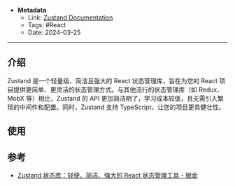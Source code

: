 - **Metadata**
	- Link: [Zustand Documentation](https://docs.pmnd.rs/zustand/getting-started/introduction)
	- Tags: #React
	- Date: 2024-03-25
---

## 介绍

Zustand 是一个轻量级、简洁且强大的 React 状态管理库，旨在为您的 React 项目提供更简单、更灵活的状态管理方式。与其他流行的状态管理库（如 Redux、MobX 等）相比，Zustand 的 API 更加简洁明了，学习成本较低，且无需引入繁琐的中间件和配置。同时，Zustand 支持 TypeScript，让您的项目更具健壮性。

## 使用

## 参考

- [Zustand 状态库：轻便、简洁、强大的 React 状态管理工具 - 掘金](https://juejin.cn/post/7321049446443384870)
